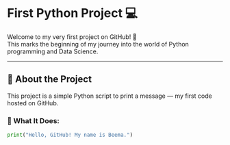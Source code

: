 # First Python Project 💻

Welcome to my very first project on GitHub! 🎉  
This marks the beginning of my journey into the world of Python programming and Data Science.

---

## 📌 About the Project

This project is a simple Python script to print a message — my first code hosted on GitHub.

### 🧠 What It Does:
```python
print("Hello, GitHub! My name is Beema.")
